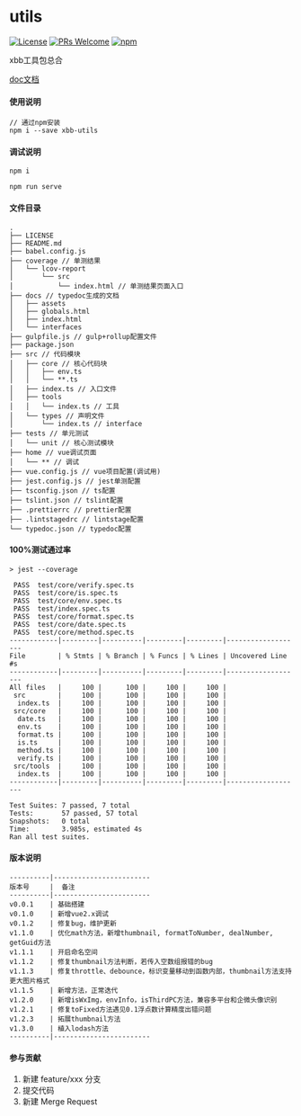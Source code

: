 # utils
[![License](https://img.shields.io/badge/license-MIT-blue.svg)](LICENSE)
[![PRs Welcome](https://img.shields.io/badge/PRs-welcome-brightgreen.svg)](https://gitee.com/bestjarvan/utils/pulls)
[![npm](https://img.shields.io/bundlephobia/min/@jarvannnn/utils/0.0.11)](https://www.npmjs.com/package/@jarvannnn/utils)

xbb工具包总合

[doc文档](http://xbb_frontend.gitee.io/xbb-utils/)

#### 使用说明

```
// 通过npm安装
npm i --save xbb-utils
```

#### 调试说明
```
npm i

npm run serve
```

#### 文件目录
```
.
├── LICENSE
├── README.md
├── babel.config.js
├── coverage // 单测结果
│   └── lcov-report
│       └── src
│           └── index.html // 单测结果页面入口
├── docs // typedoc生成的文档
│   ├── assets
│   ├── globals.html
│   ├── index.html
│   └── interfaces
├── gulpfile.js // gulp+rollup配置文件
├── package.json
├── src // 代码模块
│   ├── core // 核心代码块
│   │   ├── env.ts
│   │   └── **.ts
│   ├── index.ts // 入口文件
│   ├── tools
│   │   └── index.ts // 工具
│   └── types // 声明文件
│       └── index.ts // interface
├── tests // 单元测试
│   └── unit // 核心测试模块
├── home // vue调试页面
│   └── ** // 调试
├── vue.config.js // vue项目配置(调试用)
├── jest.config.js // jest单测配置
├── tsconfig.json // ts配置
├── tslint.json // tslint配置
├── .prettierrc // prettier配置
├── .lintstagedrc // lintstage配置
└── typedoc.json // typedoc配置

```

#### 100%测试通过率
```
> jest --coverage

 PASS  test/core/verify.spec.ts
 PASS  test/core/is.spec.ts
 PASS  test/core/env.spec.ts
 PASS  test/index.spec.ts
 PASS  test/core/format.spec.ts
 PASS  test/core/date.spec.ts
 PASS  test/core/method.spec.ts
------------|---------|----------|---------|---------|-------------------
File        | % Stmts | % Branch | % Funcs | % Lines | Uncovered Line #s 
------------|---------|----------|---------|---------|-------------------
All files   |     100 |      100 |     100 |     100 |                   
 src        |     100 |      100 |     100 |     100 |                   
  index.ts  |     100 |      100 |     100 |     100 |                   
 src/core   |     100 |      100 |     100 |     100 |                   
  date.ts   |     100 |      100 |     100 |     100 |                   
  env.ts    |     100 |      100 |     100 |     100 |                   
  format.ts |     100 |      100 |     100 |     100 |                   
  is.ts     |     100 |      100 |     100 |     100 |                   
  method.ts |     100 |      100 |     100 |     100 |                   
  verify.ts |     100 |      100 |     100 |     100 |                   
 src/tools  |     100 |      100 |     100 |     100 |                   
  index.ts  |     100 |      100 |     100 |     100 |                   
------------|---------|----------|---------|---------|-------------------

Test Suites: 7 passed, 7 total
Tests:       57 passed, 57 total
Snapshots:   0 total
Time:        3.985s, estimated 4s
Ran all test suites.
```

#### 版本说明

```
----------|------------------------
版本号     |  备注
----------|------------------------
v0.0.1    | 基础搭建
v0.1.0    | 新增vue2.x调试
v0.1.2    | 修复bug，维护更新
v1.1.0    | 优化math方法，新增thumbnail, formatToNumber, dealNumber, getGuid方法
v1.1.1    | 开启命名空间
v1.1.2    | 修复thumbnail方法判断，若传入空数组报错的bug
v1.1.3    | 修复throttle、debounce，标识变量移动到函数内部，thumbnail方法支持更大图片格式
v1.1.5    | 新增方法，正常迭代
v1.2.0    | 新增isWxImg，envInfo，isThirdPC方法，兼容多平台和企微头像识别
v1.2.1    | 修复toFixed方法遇见0.1浮点数计算精度出错问题
v1.2.3    | 拓展thumbnail方法
v1.3.0    | 植入lodash方法
----------|------------------------
```

#### 参与贡献

1.  新建 feature/xxx 分支
2.  提交代码
3.  新建 Merge Request
